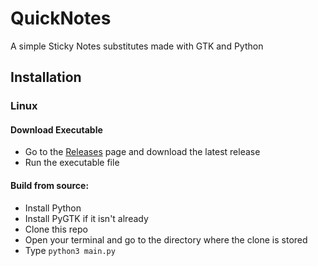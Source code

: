 # QuickNotes
A simple Sticky Notes substitutes made with GTK and Python

## Installation
### Linux
#### Download Executable
- Go to the [Releases](https://github.com/OrangeFalcon14/QuickNotes/releases/) page and download the latest release
- Run the executable file
#### Build from source:
- Install Python
- Install PyGTK if it isn't already
- Clone this repo
- Open your terminal and go to the directory where the clone is stored
- Type `python3 main.py`
